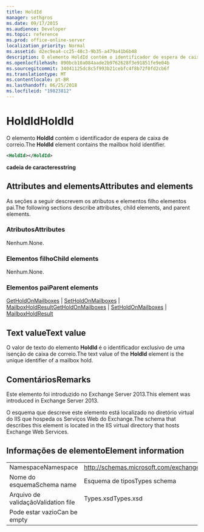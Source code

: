 ```yaml
---
title: HoldId
manager: sethgros
ms.date: 09/17/2015
ms.audience: Developer
ms.topic: reference
ms.prod: office-online-server
localization_priority: Normal
ms.assetid: d2ec9ea4-cc25-48c3-9b35-a479a41b6b48
description: O elemento HoldId contém o identificador de espera de caixa de correio.
ms.openlocfilehash: 890bcb10a084aade2b9762628f3e91851fe9e04b
ms.sourcegitcommit: 34041125dc8c5f993b21cebfc4f8b72f0fd2cb6f
ms.translationtype: MT
ms.contentlocale: pt-BR
ms.lasthandoff: 06/25/2018
ms.locfileid: "19823812"
---
```

# <a name="holdid"></a><span data-ttu-id="b1521-103">HoldId</span><span class="sxs-lookup"><span data-stu-id="b1521-103">HoldId</span></span>

<span data-ttu-id="b1521-104">O elemento **HoldId** contém o identificador de espera de caixa de correio.</span><span class="sxs-lookup"><span data-stu-id="b1521-104">The **HoldId** element contains the mailbox hold identifier.</span></span> 
  
```XML
<HoldId></HoldId>
```

 <span data-ttu-id="b1521-105">**cadeia de caracteres**</span><span class="sxs-lookup"><span data-stu-id="b1521-105">**string**</span></span>
## <a name="attributes-and-elements"></a><span data-ttu-id="b1521-106">Attributes and elements</span><span class="sxs-lookup"><span data-stu-id="b1521-106">Attributes and elements</span></span>

<span data-ttu-id="b1521-107">As seções a seguir descrevem os atributos e elementos filho elementos pai.</span><span class="sxs-lookup"><span data-stu-id="b1521-107">The following sections describe attributes, child elements, and parent elements.</span></span>
  
### <a name="attributes"></a><span data-ttu-id="b1521-108">Atributos</span><span class="sxs-lookup"><span data-stu-id="b1521-108">Attributes</span></span>

<span data-ttu-id="b1521-109">Nenhum.</span><span class="sxs-lookup"><span data-stu-id="b1521-109">None.</span></span>
  
### <a name="child-elements"></a><span data-ttu-id="b1521-110">Elementos filho</span><span class="sxs-lookup"><span data-stu-id="b1521-110">Child elements</span></span>

<span data-ttu-id="b1521-111">Nenhum.</span><span class="sxs-lookup"><span data-stu-id="b1521-111">None.</span></span>
  
### <a name="parent-elements"></a><span data-ttu-id="b1521-112">Elementos pai</span><span class="sxs-lookup"><span data-stu-id="b1521-112">Parent elements</span></span>

<span data-ttu-id="b1521-113">[GetHoldOnMailboxes](getholdonmailboxes.md) | [SetHoldOnMailboxes](setholdonmailboxes.md) | [MailboxHoldResult](mailboxholdresult.md)</span><span class="sxs-lookup"><span data-stu-id="b1521-113">[GetHoldOnMailboxes](getholdonmailboxes.md) | [SetHoldOnMailboxes](setholdonmailboxes.md) | [MailboxHoldResult](mailboxholdresult.md)</span></span>
  
## <a name="text-value"></a><span data-ttu-id="b1521-114">Text value</span><span class="sxs-lookup"><span data-stu-id="b1521-114">Text value</span></span>

<span data-ttu-id="b1521-115">O valor de texto do elemento **HoldId** é o identificador exclusivo de uma isenção de caixa de correio.</span><span class="sxs-lookup"><span data-stu-id="b1521-115">The text value of the **HoldId** element is the unique identifier of a mailbox hold.</span></span> 
  
## <a name="remarks"></a><span data-ttu-id="b1521-116">Comentários</span><span class="sxs-lookup"><span data-stu-id="b1521-116">Remarks</span></span>

<span data-ttu-id="b1521-117">Este elemento foi introduzido no Exchange Server 2013.</span><span class="sxs-lookup"><span data-stu-id="b1521-117">This element was introduced in Exchange Server 2013.</span></span>
  
<span data-ttu-id="b1521-118">O esquema que descreve este elemento está localizado no diretório virtual do IIS que hospeda os Serviços Web do Exchange.</span><span class="sxs-lookup"><span data-stu-id="b1521-118">The schema that describes this element is located in the IIS virtual directory that hosts Exchange Web Services.</span></span>
  
## <a name="element-information"></a><span data-ttu-id="b1521-119">Informações de elemento</span><span class="sxs-lookup"><span data-stu-id="b1521-119">Element information</span></span>

|||
|:-----|:-----|
|<span data-ttu-id="b1521-120">Namespace</span><span class="sxs-lookup"><span data-stu-id="b1521-120">Namespace</span></span>  <br/> |http://schemas.microsoft.com/exchange/services/2006/types  <br/> |
|<span data-ttu-id="b1521-121">Nome do esquema</span><span class="sxs-lookup"><span data-stu-id="b1521-121">Schema name</span></span>  <br/> |<span data-ttu-id="b1521-122">Esquema de tipos</span><span class="sxs-lookup"><span data-stu-id="b1521-122">Types schema</span></span>  <br/> |
|<span data-ttu-id="b1521-123">Arquivo de validação</span><span class="sxs-lookup"><span data-stu-id="b1521-123">Validation file</span></span>  <br/> |<span data-ttu-id="b1521-124">Types.xsd</span><span class="sxs-lookup"><span data-stu-id="b1521-124">Types.xsd</span></span>  <br/> |
|<span data-ttu-id="b1521-125">Pode estar vazio</span><span class="sxs-lookup"><span data-stu-id="b1521-125">Can be empty</span></span>  <br/> ||
   

